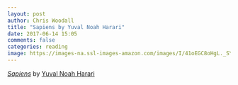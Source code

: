 ```yaml
---
layout: post
author: Chris Woodall
title: "Sapiens by Yuval Noah Harari"
date: 2017-06-14 15:05
comments: false
categories: reading
image: https://images-na.ssl-images-amazon.com/images/I/41oEGC8oHgL._SY346_.jpg
---
```


_[Sapiens]_ by [Yuval Noah Harari] 

[Sapiens]: http://www.ynharari.com/
[Yuval Noah Harari]: https://www.amazon.com/Sapiens-Humankind-Yuval-Noah-Harari-ebook/dp/B00ICN066A/ref=sr_1_1?s=digital-text&ie=UTF8&qid=1507586266&sr=1-1&keywords=Sapiens
